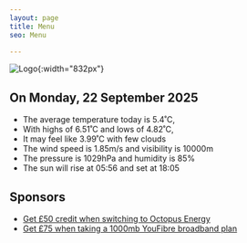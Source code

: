```yaml
---
layout: page
title: Menu
seo: Menu

---
```


![Logo](/images/logo.jpg){:width="832px"}

<!-- weather_marker starts -->
## On Monday, 22 September 2025

- The average temperature today is 5.4˚C,
- With highs of 6.51˚C and lows of 4.82˚C,
- It may feel like 3.99˚C with few clouds
- The wind speed is 1.85m/s and visibility is 10000m
- The pressure is 1029hPa and humidity is 85%
- The sun will rise at 05:56 and set at 18:05

<!-- weather_marker ends -->

## Sponsors

- [Get £50 credit when switching to Octopus Energy](https://bit.ly/3oD1nnS)
- [Get £75 when taking a 1000mb YouFibre broadband plan](https://aklam.io/91zWhU?)
